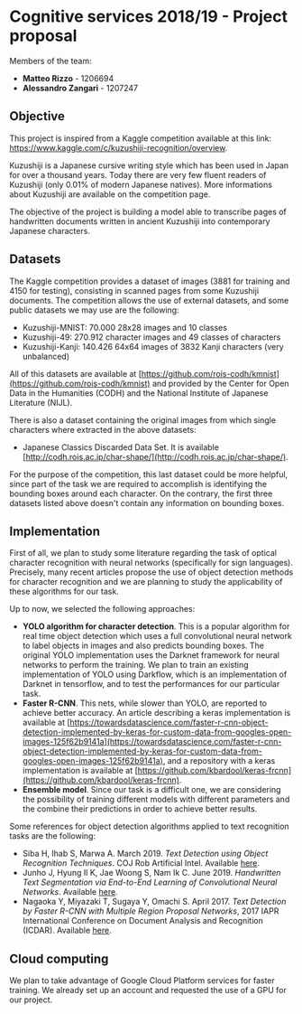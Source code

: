 # Cognitive services 2018/19 - Project proposal

Members of the team:

- **Matteo Rizzo** - 1206694
- **Alessandro Zangari** - 1207247

## Objective

This project is inspired from a Kaggle competition available at this link: https://www.kaggle.com/c/kuzushiji-recognition/overview.

Kuzushiji is a Japanese cursive writing style which has been used in Japan for over a thousand years. Today there are very few fluent readers of Kuzushiji (only 0.01% of modern Japanese natives). More informations about Kuzushiji are available on the competition page.

The objective of the project is building a model able to transcribe pages of handwritten documents written in ancient Kuzushiji into contemporary Japanese characters.

## Datasets

The Kaggle competition provides a dataset of images (3881 for training and 4150 for testing), consisting in scanned pages from some Kuzushiji documents. The competition allows the use of external datasets, and some public datasets we may use are the following:

- Kuzushiji-MNIST: 70.000 28x28 images and 10 classes
- Kuzushiji-49: 270.912 character images and 49 classes of characters
- Kuzushiji-Kanji: 140.426 64x64 images of 3832 Kanji characters (very unbalanced)

All of this datasets are available at [https://github.com/rois-codh/kmnist](https://github.com/rois-codh/kmnist) and provided by the Center for Open Data in the Humanities (CODH) and the National Institute of Japanese Literature (NIJL).

There is also a dataset containing the original images from which single characters where extracted in the above datasets:

- Japanese Classics Discarded Data Set. It is available [http://codh.rois.ac.jp/char-shape/](http://codh.rois.ac.jp/char-shape/).

For the purpose of the competition, this last dataset could be more helpful, since part of the task we are required to accomplish is identifying the bounding boxes around each character. On the contrary, the first three datasets listed above doesn't contain any information on bounding boxes.

## Implementation

First of all, we plan to study some literature regarding the task of optical character recognition with neural networks (specifically for sign languages). Precisely, many recent articles propose the use of object detection methods for character recognition and we are planning to study the applicability of these algorithms for our task.

Up to now, we selected the following approaches:

- **YOLO algorithm for character detection**. This is a popular algorithm for real time object detection which uses a full convolutional neural network to label objects in images and also predicts bounding boxes. The original YOLO implementation uses the Darknet framework for neural networks to perform the training. We plan to train an existing implementation of YOLO using Darkflow, which is an implementation of Darknet in tensorflow, and to test the performances for our particular task.
- **Faster R-CNN**. This nets, while slower than YOLO, are reported to achieve better accuracy. An article describing a keras implementation is available at [https://towardsdatascience.com/faster-r-cnn-object-detection-implemented-by-keras-for-custom-data-from-googles-open-images-125f62b9141a](https://towardsdatascience.com/faster-r-cnn-object-detection-implemented-by-keras-for-custom-data-from-googles-open-images-125f62b9141a), and a repository with a keras implementation is available at [https://github.com/kbardool/keras-frcnn](https://github.com/kbardool/keras-frcnn).
- **Ensemble model**. Since our task is a difficult one, we are considering the possibility of training different models with different parameters and the combine their predictions in order to achieve better results.

Some references for object detection algorithms applied to text recognition tasks are the following:

- Siba H, Ihab S, Marwa A. March 2019. *Text Detection using Object Recognition Techniques*. COJ Rob Artificial Intel. Available [here](https://crimsonpublishers.com/cojra/pdf/COJRA.000502.pdf).
- Junho J, Hyung Il K, Jae Woong S, Nam Ik C. June 2019. *Handwritten Text Segmentation via End-to-End Learning of Convolutional Neural Networks*. Available [here](https://arxiv.org/abs/1906.05229).
- Nagaoka Y, Miyazaki T, Sugaya Y,  Omachi S. April 2017. *Text Detection by Faster R-CNN with Multiple Region Proposal Networks*, 2017 IAPR International Conference on Document Analysis and Recognition (ICDAR). Available [here](https://ieeexplore.ieee.org/abstract/document/8270290).

## Cloud computing

We plan to take advantage of Google Cloud Platform services for faster training. We already set up an account and requested the use of a GPU for our project.
